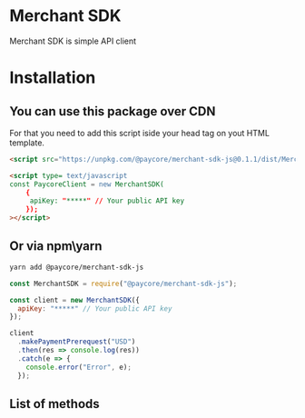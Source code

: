 # Merchant SDK

Merchant SDK is simple API client

# Installation

## You can use this package over CDN

For that you need to add this script iside your head tag on yout HTML template.

```html
<script src="https://unpkg.com/@paycore/merchant-sdk-js@0.1.1/dist/MerchantSDK.umd.min.js"></script>
```

```html
<script type= text/javascript
const PaycoreClient = new MerchantSDK(
    {
     apiKey: "*****" // Your public API key
    });
></script>
```

## Or via npm\yarn

```bash
yarn add @paycore/merchant-sdk-js
```

```javascript
const MerchantSDK = require("@paycore/merchant-sdk-js");

const client = new MerchantSDK({
  apiKey: "*****" // Your public API key
});

client
  .makePaymentPrerequest("USD")
  .then(res => console.log(res))
  .catch(e => {
    console.error("Error", e);
  });
```

## List of methods
